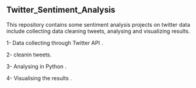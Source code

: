 ## Twitter_Sentiment_Analysis

This repository contains some sentiment analysis projects on twitter data include collecting data cleaning tweets, analysing and visualizing results.

1- Data collecting through Twitter API .

2- cleanin tweets.

3- Analysing in Python . 

4- Visualising the results .

